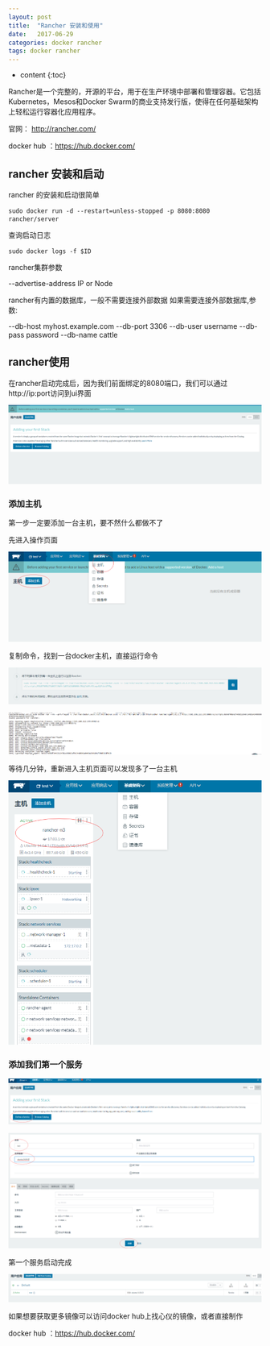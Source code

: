 ```yaml
---
layout: post
title:  "Rancher 安装和使用"
date:   2017-06-29
categories: docker rancher
tags: docker rancher
---
```


* content
{:toc}

Rancher是一个完整的，开源的平台，用于在生产环境中部署和管理容器。它包括Kubernetes，Mesos和Docker Swarm的商业支持发行版，使得在任何基础架构上轻松运行容器化应用程序。

官网： http://rancher.com/

docker hub ：https://hub.docker.com/




## rancher 安装和启动

rancher 的安装和启动很简单

	sudo docker run -d --restart=unless-stopped -p 8080:8080 rancher/server

查询启动日志

	sudo docker logs -f $ID

 rancher集群参数

  --advertise-address  IP or Node

 rancher有内置的数据库，一般不需要连接外部数据
 如果需要连接外部数据库,参数:

 --db-host myhost.example.com --db-port 3306 --db-user username --db-pass password --db-name cattle


## rancher使用

 在rancher启动完成后，因为我们前面绑定的8080端口，我们可以通过http://ip:port访问到ui界面


![主页](/images/rancher/index.png)

### 添加主机

第一步一定要添加一台主机，要不然什么都做不了

先进入操作页面

![主页](/images/rancher/host.png)

复制命令，找到一台docker主机，直接运行命令

![主页](/images/rancher/addhost.png)

![主页](/images/rancher/addhostcmd.png)

等待几分钟，重新进入主机页面可以发现多了一台主机

![主页](/images/rancher/onehost.png)


### 添加我们第一个服务

![主页](/images/rancher/oneservice.png)

![主页](/images/rancher/addservice.png)

第一个服务启动完成

![主页](/images/rancher/startservice.png)


如果想要获取更多镜像可以访问docker hub上找心仪的镜像，或者直接制作

docker hub ：https://hub.docker.com/